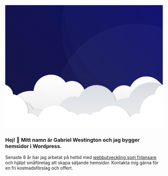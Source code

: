 <img src="https://github.com/westington/westington/blob/master/modena-bg.png" alt="Webbutvecklare Gabriel Westington" />

### Hej! 👋 Mitt namn är Gabriel Westington och jag bygger hemsidor i Wordpress. 

Senaste 8 år har jag arbetat på heltid med <a href="https://modena.se">webbutveckling som frilansare</a> och hjälpt småföretag att skapa säljande hemsidor. Kontakta mig gärna för en fri kostnadsförslag och offert.

<!--
**westington/westington** is a ✨ _special_ ✨ repository because its `README.md` (this file) appears on your GitHub profile.

Here are some ideas to get you started:

- 🔭 I’m currently working on ...
- 🌱 I’m currently learning ...
- 👯 I’m looking to collaborate on ...
- 🤔 I’m looking for help with ...
- 💬 Ask me about ...
- 📫 How to reach me: ...
- 😄 Pronouns: ...
- ⚡ Fun fact: ...
-->
